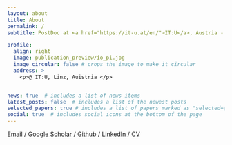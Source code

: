 ```yaml
---
layout: about
title: About
permalink: /
subtitle: PostDoc at <a href="https://it-u.at/en/">IT:U</a>, Austria - Ph.D. (NLP) from <a href='https://mbzuai.ac.ae/'>MBZUAI</a>, Abu-Dhabi - Masters (AI) from <a href='https://english.njust.edu.cn/'> NJUST</a>, Nanjing China.

profile:
  align: right
  image: publication_preview/io_pi.jpg
  image_circular: false # crops the image to make it circular
  address: >
    <p>@ IT:U, Linz, Auistria </p>


news: true  # includes a list of news items
latest_posts: false  # includes a list of the newest posts
selected_papers: true # includes a list of papers marked as "selected={true}"
social: true  # includes social icons at the bottom of the page
---
```


<p align="justify "I am Postdoctoal Researcher at IT:U Interdisciplinary Transformation University, Austria, working with [Prof. Yufang Hou](https://scholar.google.com/citations?user=-fBym-EAAAAJ&hl=en) on misrepresentation of scientific claims in Media. During my PhD at MBZUAI, I explored [Media Profiling](https://github.com/ramybaly/News-Media-Reliability) to assess bias and factuality of News Media with [Professor Preslav Nakov](https://scholar.google.com/citations?user=DfXsKZ4AAAAJ&hl=en). One of the objectives was to develop a efficient methodology for real-time analysis, minimizing reliance on extensive data crawling, and focusing on analyzing the media's position through media graphs. I also worked on empathic comprehension, emotional intelligence and cultural impact in LMs. Before joining MBZUAI, I worked on Conversational AI for low-resource languages at [Center for Language Engineering (CLE)](https://www.kics.edu.pk/labs/about/cle). I completed my Master’s degree in Artificial Intelligence in 2020 at NJUST in Nanjing, China, under the supervision of [Professor Jianfeng Lu](https://teacher.njust.edu.cn/jsj/ljf/list.htm). </p>

 <a href="mailto:arsalaan989@outlook.com">Email</a>  /  <a href="https://scholar.google.com/citations?user=ZvXClnUAAAAJ&hl=en">Google Scholar</a>  /  <a href="https://github.com/marslanm">Github</a>  /  <a href="https://www.linkedin.com/in/arsalaan989/">LinkedIn </a>  /  <a href="https://marslanm.github.io/assets/pdf/CV_Arslan_Dec.pdf">CV</a> 

[//]: # (<p align="justify" style="color:MediumSeaGreen;"> I am currently applying for Ph.D. in Computer Science/ Computer Vision for Fall 2023! I am interested in multi-modal understanding and generalization tasks for mainstream computer vision tasks.</p>)
